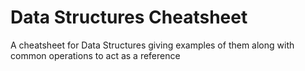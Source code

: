 # Data Structures Cheatsheet
A cheatsheet for Data Structures giving examples of them along with common operations to act as a reference
